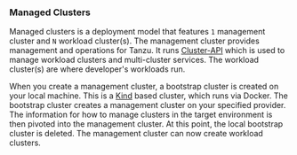 ### Managed Clusters

Managed clusters is a deployment model that features `1` management cluster and `N` workload cluster(s). The management cluster provides management and operations for Tanzu. It runs [Cluster-API](https://cluster-api.sigs.k8s.io/) which is used to manage workload clusters and multi-cluster services. The workload cluster(s) are where developer's workloads run.

When you create a management cluster, a bootstrap cluster is created on your local machine. This is a [Kind](https://kind.sigs.k8s.io/) based cluster, which runs via Docker. The bootstrap cluster creates a management cluster on your specified provider. The information for how to manage clusters in the target environment is then pivoted into the management cluster. At this point, the local bootstrap cluster is deleted. The management cluster can now create workload clusters.
